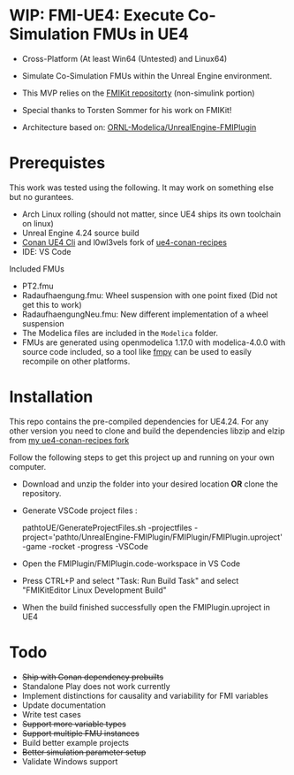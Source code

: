 # WIP: FMI-UE4: Execute Co-Simulation FMUs in UE4

- Cross-Platform (At least Win64 (Untested) and Linux64)
- Simulate Co-Simulation FMUs within the Unreal Engine environment.

- This MVP relies on the [FMIKit repositorty](https://github.com/CATIA-Systems/FMIKit-Simulink) (non-simulink portion)
- Special thanks to Torsten Sommer for his work on FMIKit!
- Architecture based on: [ORNL-Modelica/UnrealEngine-FMIPlugin](https://github.com/ORNL-Modelica/UnrealEngine-FMIPlugin)

# Prerequistes

This work was tested using the following. It may work on something else but no gurantees.

- Arch Linux rolling (should not matter, since UE4 ships its own toolchain on linux)
- Unreal Engine 4.24 source build
- [Conan UE4 Cli](https://github.com/adamrehn/conan-ue4cli) and l0wl3vels fork of [ue4-conan-recipes](https://github.com/l0wl3vel/ue4-conan-recipes)
- IDE: VS Code

Included FMUs

- PT2.fmu
- Radaufhaengung.fmu: Wheel suspension with one point fixed (Did not get this to work)
- RadaufhaengungNeu.fmu: New different implementation of a wheel suspension
- The Modelica files are included in the `Modelica` folder.
- FMUs are generated using openmodelica 1.17.0 with modelica-4.0.0 with source code included, so a tool like [fmpy](https://github.com/CATIA-Systems/FMPy) can be used to easily recompile on other platforms.

# Installation

This repo contains the pre-compiled dependencies for UE4.24. For any other version you need to clone and build the dependencies libzip and elzip from [my ue4-conan-recipes fork](https://github.com/l0wl3vel/ue4-conan-recipes)

Follow the following steps to get this project up and running on your own computer.

- Download and unzip the folder into your desired location **OR** clone the repository.
- Generate VSCode project files :

  pathtoUE/GenerateProjectFiles.sh -projectfiles -project='pathto/UnrealEngine-FMIPlugin/FMIPlugin/FMIPlugin.uproject' -game -rocket -progress -VSCode

- Open the FMIPlugin/FMIPlugin.code-workspace in VS Code
- Press CTRL+P and select "Task: Run Build Task" and select "FMIKitEditor Linux Development Build"
- When the build finished successfully open the FMIPlugin.uproject in UE4

# Todo

- ~~Ship with Conan dependency prebuilts~~
- Standalone Play does not work currently
- Implement distinctions for causality and variability for FMI variables
- Update documentation
- Write test cases
- ~~Support more variable types~~
- ~~Support multiple FMU instances~~
- Build better example projects
- ~~Better simulation parameter setup~~
- Validate Windows support
